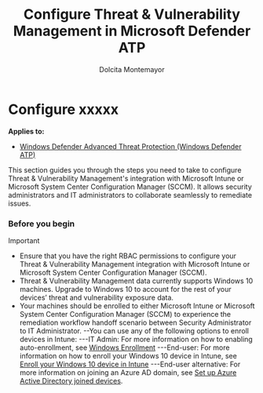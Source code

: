 ﻿---
title: Configure Threat & Vulnerability Management in Microsoft Defender ATP
description: Configure your Threat & Vulnerability Management to allow security administrators and IT administrators to collaborate seamlessly to remediate issues via Microsoft intune and Microsoft System Center Configuration Manager (SCCM) integrations.
keywords: RBAC, Threat & Vulnerability Management configuration, Threat & Vulnerability Management integrations, Microsft Intune integration with TVM, SCCM integration with TVM  
search.product: Windows 10
search.appverid: met150
ms.prod: w10
ms.mktglfcycl: deploy
ms.sitesec: library
ms.pagetype: security
ms.author: dolmont
author: Dolcita Montemayor
ms.localizationpriority: medium
manager: dansimp
audience: ITPro
ms.collection: M365-security-compliance 
ms.topic: article
---
# Configure xxxxx
**Applies to:**
- [Windows Defender Advanced Threat Protection (Windows Defender ATP)](https://go.microsoft.com/fwlink/p/?linkid=2069559)

This section guides you through the steps you need to take to configure Threat & Vulnerability Management's integration with Microsoft Intune or Microsoft System Center Configuration Manager (SCCM). It allows security administrators and IT administrators to collaborate seamlessly to remediate issues.

### Before you begin
>[!IMPORTANT] 
>- Ensure that you have the right RBAC permissions to configure your Threat & Vulnerability Management integration with Microsoft Intune or Microsoft System Center Configuration Manager (SCCM).   
>- Threat & Vulnerability Management data currently supports Windows 10 machines. Upgrade to Windows 10 to account for the rest of your devices’ threat and vulnerability exposure data.</br>
>- Your machines should be enrolled to either Microsoft Intune or Microsoft System Center Configuration Manager (SCCM) to experience the remediation workflow handoff scenario between Security Administrator to IT Administrator.
>--You can use any of the following options to enroll devices in Intune:
>---IT Admin: For more information on how to enabling auto-enrollment, see [Windows Enrollment](https://docs.microsoft.com/intune/windows-enroll#enable-windows-10-automatic-enrollment)
>---End-user: For more information on how to enroll your Windows 10 device in Intune, see [Enroll your Windows 10 device in Intune](https://docs.microsoft.com/intune-user-help/enroll-your-w10-device-access-work-or-school)
>---End-user alternative: For more information on joining an Azure AD domain, see [Set up Azure Active Directory joined devices](https://docs.microsoft.com/azure/active-directory/device-management-azuread-joined-devices-setup).


